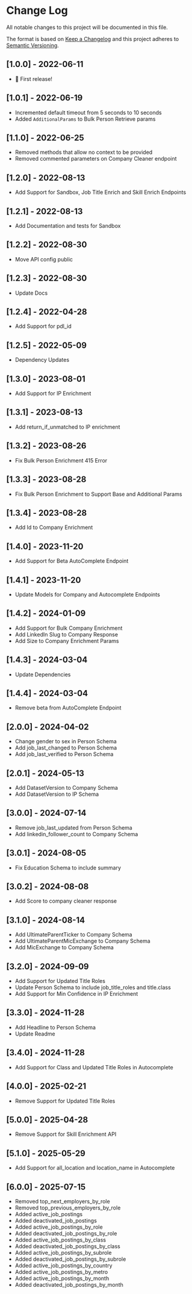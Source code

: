 # Change Log

All notable changes to this project will be documented in this file.

The format is based on [Keep a Changelog](http://keepachangelog.com/)
and this project adheres to [Semantic Versioning](http://semver.org/).

## [1.0.0] - 2022-06-11

- 🎉 First release!

## [1.0.1] - 2022-06-19

- Incremented default timeout from 5 seconds to 10 seconds
- Added `AdditionalParams` to Bulk Person Retrieve params

## [1.1.0] - 2022-06-25

- Removed methods that allow no context to be provided
- Removed commented parameters on Company Cleaner endpoint

## [1.2.0] - 2022-08-13

- Add Support for Sandbox, Job Title Enrich and Skill Enrich Endpoints

## [1.2.1] - 2022-08-13

- Add Documentation and tests for Sandbox

## [1.2.2] - 2022-08-30

- Move API config public

## [1.2.3] - 2022-08-30

- Update Docs

## [1.2.4] - 2022-04-28

- Add Support for pdl_id

## [1.2.5] - 2022-05-09

- Dependency Updates

## [1.3.0] - 2023-08-01

- Add Support for IP Enrichment

## [1.3.1] - 2023-08-13

- Add return_if_unmatched to IP enrichment

## [1.3.2] - 2023-08-26

- Fix Bulk Person Enrichment 415 Error

## [1.3.3] - 2023-08-28

- Fix Bulk Person Enrichment to Support Base and Additional Params

## [1.3.4] - 2023-08-28

- Add Id to Company Enrichment

## [1.4.0] - 2023-11-20

- Add Support for Beta AutoComplete Endpoint

## [1.4.1] - 2023-11-20

- Update Models for Company and Autocomplete Endpoints

## [1.4.2] - 2024-01-09

- Add Support for Bulk Company Enrichment
- Add LinkedIn Slug to Company Response
- Add Size to Company Enrichment Params

## [1.4.3] - 2024-03-04

- Update Dependencies

## [1.4.4] - 2024-03-04

- Remove beta from AutoComplete Endpoint

## [2.0.0] - 2024-04-02

- Change gender to sex in Person Schema
- Add job_last_changed to Person Schema
- Add job_last_verified to Person Schema

## [2.0.1] - 2024-05-13

- Add DatasetVersion to Company Schema
- Add DatasetVersion to IP Schema

## [3.0.0] - 2024-07-14

- Remove job_last_updated from Person Schema
- Add linkedin_follower_count to Company Schema

## [3.0.1] - 2024-08-05

- Fix Education Schema to include summary

## [3.0.2] - 2024-08-08

- Add Score to company cleaner response

## [3.1.0] - 2024-08-14

- Add UltimateParentTicker to Company Schema
- Add UltimateParentMicExchange to Company Schema
- Add MicExchange to Company Schema

## [3.2.0] - 2024-09-09

- Add Support for Updated Title Roles
- Update Person Schema to include job_title_roles and title.class
- Add Support for Min Confidence in IP Enrichment

## [3.3.0] - 2024-11-28

- Add Headline to Person Schema
- Update Readme

## [3.4.0] - 2024-11-28

- Add Support for Class and Updated Title Roles in Autocomplete

## [4.0.0] - 2025-02-21

- Remove Support for Updated Title Roles

## [5.0.0] - 2025-04-28

- Remove Support for Skill Enrichment API

## [5.1.0] - 2025-05-29

- Add Support for all_location and location_name in Autocomplete

## [6.0.0] - 2025-07-15

- Removed top_next_employers_by_role
- Removed top_previous_employers_by_role
- Added active_job_postings
- Added deactivated_job_postings
- Added active_job_postings_by_role
- Added deactivated_job_postings_by_role
- Added active_job_postings_by_class
- Added deactivated_job_postings_by_class
- Added active_job_postings_by_subrole
- Added deactivated_job_postings_by_subrole
- Added active_job_postings_by_country
- Added active_job_postings_by_metro
- Added active_job_postings_by_month
- Added deactivated_job_postings_by_month
